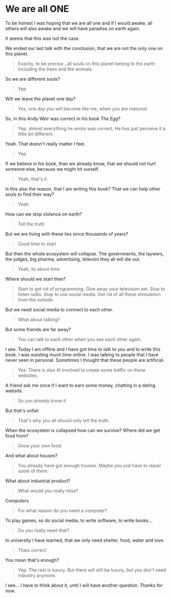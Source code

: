 # We are all ONE

To be honest I was hoping that we are all one and if I would awake, all others will also awake and we will have paradise on earth again.  

It seems that this was not the case.  

We ended our last talk with the conclusion, that we are not the only one on this planet.
> Exactly, to be precise...all souls on this planet belong to the earth including the trees and the animals.

So we are different souls?
> Yep

Will we leave the planet one day?
> Yes, one day you will become like me, when you are matured.

So, in this Andy Weir was correct in his book *The Egg*?
> Yep, almost everything he wrote was correct. He has just perceive it a little bit different.

Yeah. That doesn't really matter I feel.
> Yep

If we believe in his book, than we already know, that we should not hurt someone else, because we might hit ourself.
> Yeah, that's it.

Is this also the reason, that I am writing this book? That we can help other souls to find their way?
> Yeah

How can we stop violence on earth?
> Tell the truth

But we are living with these lies since thousands of years?
> Good time to start

But then the whole ecosystem will collapse. The governments, the laywers, the judges, big pharma, advertising, televion they all will die out.
> Yeah, its about time

Where should we start then?
> Start to get rid of programming. Give away your television set. Stop to listen radio. Stop to use social media. Get rid of all these stimulation from the outside.

But we need social media to connect to each other.
> What about talking?

But some friends are far away?
> You can talk to each other when you see each other again.

I see. Today I am offline and I have got time to talk to you and to write this book. I was waisting much time online. I was talking to people that I have never seen in personal. Sometimes I thought that these people are artificial.
> Yes. There is also AI involved to create some traffic on these websites.

A friend ask me once if I want to earn some money, chatting in a dating website.
> So you already know it

But that's unfair
> That's why you all should only tell the truth.

When the ecosystem is collapsed how can we survive? Where did we get food from?
> Grow your own food.

And what about houses?
> You already have got enough houses. Maybe you just have to repair some of them.

What about industrial product?
> What would you really miss?

Computers
> For what reason do you need a computer?

To play games, so do social media, to write software, to write books...
> Do you really need that?

In university I have learned, that we only need shelter, food, water and love.
> Thats correct

You mean that's enough?
> Yep. The rest is luxury. But there will still be luxury, but you don't need industry anymore.

I see... I have to think about it, until I will have another question.
Thanks for now. 